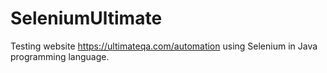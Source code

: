# SeleniumUltimate
Testing website https://ultimateqa.com/automation using Selenium in Java programming language.
